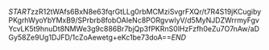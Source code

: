$START$zzR12tWAfs6BxN8e63fqrGtLLg0rbMCMziSvgrFXQr/t7R4S19jKCugibyPKgrhWyoYbYMxB9/SPrbrb8fobOAIeNc8PORgvwlyV/d5MyNJDZWrrmyFgvYcvLK5t9hnuDt8NMWe3g9c886Br7bjQp3fPKRnS0lHzFzfh0eZu7O7nAw/aDGy58Ze9Ug1DJFD/1cZoAewetg+eKc1be73doA==$END$